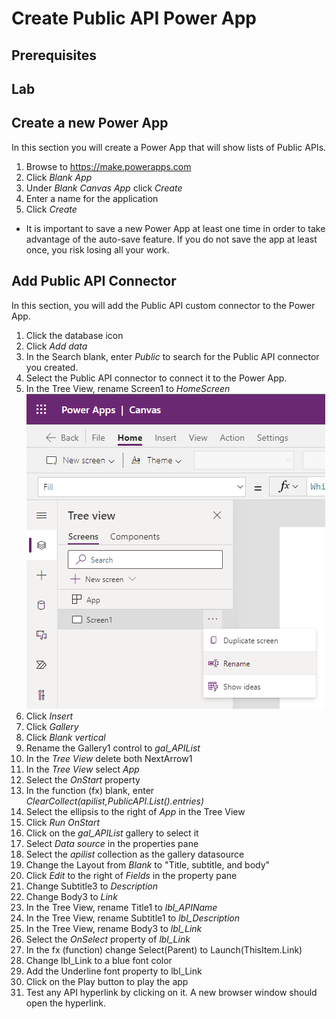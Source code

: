 # Create Public API Power App

## Prerequisites

## Lab

## Create a new Power App

In this section you will create a Power App that will show lists of Public APIs.
    
1. Browse to https://make.powerapps.com
2. Click *Blank App*
3. Under *Blank Canvas App* click *Create*
4. Enter a name for the application
5. Click *Create*

* It is important to save a new Power App at least one time in order to take advantage of the auto-save feature.  If you do not save the app at least once, you risk losing all your work.

## Add Public API Connector

In this section, you will add the Public API custom connector to the Power App.
    
1. Click the database icon
2. Click *Add data*
3. In the Search blank, enter *Public* to search for the Public API connector you created.
4. Select the Public API connector to connect it to the Power App.
5. In the Tree View, rename Screen1 to *HomeScreen*
![rename screen](img/renamescreen.png)
6. Click *Insert*
7. Click *Gallery*
8. Click *Blank vertical*
9. Rename the Gallery1 control to *gal_APIList*
10. In the *Tree View* delete both NextArrow1
11. In the *Tree View* select *App*
12. Select the *OnStart* property
13. In the function (fx) blank, enter *ClearCollect(apilist,PublicAPI.List().entries)*
14. Select the ellipsis to the right of *App* in the Tree View
15. Click *Run OnStart*
16. Click on the *gal_APIList* gallery to select it
17. Select *Data source* in the properties pane
18. Select the *apilist* collection as the gallery datasource
19. Change the Layout from *Blank* to "Title, subtitle, and body"
20. Click *Edit* to the right of *Fields* in the property pane
21. Change Subtitle3 to *Description*
22. Change Body3 to *Link*
23. In the Tree View, rename Title1 to *lbl_APIName*
24. In the Tree View, rename Subtitle1 to *lbl_Description*
25. In the Tree View, rename Body3 to *lbl_Link*
26. Select the *OnSelect* property of *lbl_Link*
27. In the fx (function) change Select(Parent) to Launch(ThisItem.Link)
28. Change lbl_Link to a blue font color
29. Add the Underline font property to lbl_Link
30. Click on the Play button to play the app
31. Test any API hyperlink by clicking on it.  A new browser window should open the hyperlink.



